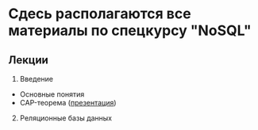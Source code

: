 # Сдесь располагаются все материалы по спецкурсу "NoSQL"

## Лекции
1. Введение
 * Основные понятия
 * CAP-теорема ([презентация](/presentations/CAP.pdf))
2. Реляционные базы данных
